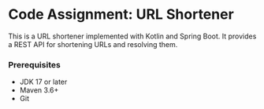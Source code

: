 # Code Assignment: URL Shortener

This is a URL shortener implemented with Kotlin and Spring Boot. It provides a REST API for shortening URLs and resolving them.

### Prerequisites

- JDK 17 or later
- Maven 3.6+
- Git